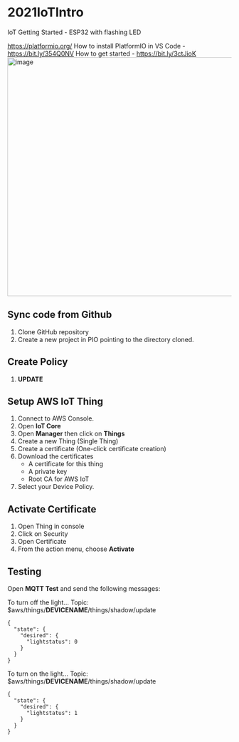 # 2021IoTIntro
IoT Getting Started - ESP32 with flashing LED

https://platformio.org/
How to install PlatformIO in VS Code - https://bit.ly/354Q0NV
How to get started - https://bit.ly/3ctJioK
<img width="536" alt="image" src="https://user-images.githubusercontent.com/54077762/122655652-4956b300-d111-11eb-9cd0-8f103fab9bd8.png">

## Sync code from Github
1. Clone GitHub repository
2. Create a new project in PIO pointing to the directory cloned.

## Create Policy
1. **UPDATE**

## Setup AWS IoT Thing
1.  Connect to AWS Console.
2.  Open **IoT Core**
4.  Open **Manager** then click on **Things**
5.  Create a new Thing (Single Thing)
6.  Create a certificate (One-click certificate creation)
7.  Download the certificates
    * A certificate for this thing
    * A private key
    * Root CA for AWS IoT
8. Select your Device Policy.

## Activate Certificate
1. Open Thing in console
2. Click on Security
3. Open Certificate
4. From the action menu, choose **Activate**

## Testing
Open **MQTT Test** and send the following messages:

To turn off the light...
Topic: $aws/things/**DEVICENAME**/things/shadow/update
```
{
  "state": {
    "desired": {
      "lightstatus": 0
    }
  }
}
```

To turn on the light...
Topic: $aws/things/**DEVICENAME**/things/shadow/update
```
{
  "state": {
    "desired": {
      "lightstatus": 1
    }
  }
}
```
